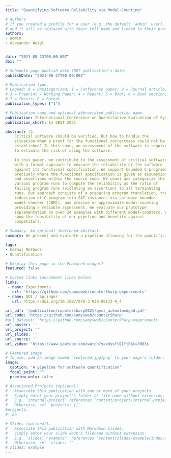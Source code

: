```yaml
---
title: "Quantifying Software Reliability via Model-Counting"

# Authors
# If you created a profile for a user (e.g. the default `admin` user), write the username (folder name) here 
# and it will be replaced with their full name and linked to their profile.
authors:
- admin
- Alexander Weigl


date: "2021-08-23T00:00:00Z"
doi: ""

# Schedule page publish date (NOT publication's date).
publishDate: "2021-06-27T00:00:00Z"

# Publication type.
# Legend: 0 = Uncategorized; 1 = Conference paper; 2 = Journal article;
# 3 = Preprint / Working Paper; 4 = Report; 5 = Book; 6 = Book section;
# 7 = Thesis; 8 = Patent
publication_types: ["1"]

# Publication name and optional abbreviated publication name.
publication: International Conference on Quantitative Evaluation of SysTems 2021 (Upcoming)
publication_short: In QEST 2021

abstract: |2-
    Critical software should be verified. But how to handle the
    situation when a proof for the functional correctness could not be
    established? In this case, an assessment of the software is required
    to estimate the risk of using the software.

    In this paper, we contribute to the assessment of critical software
    with a formal approach to measure the reliability of the software
    against its functional specification. We support bounded C-programs
    precisely where the functional specification is given as assumptions
    and assertions within the source code. We count and categorize the
    various program runs to compute the reliability as the ratio of
    failing program runs (violating an assertion) to all terminating
    runs. Our approach consists of a preparing program translation, the
    reduction of C-program into SAT instances via software-bounded
    model-checker (CBMC), and precise or approximate model-counting
    providing a reliable assessment. We evaluate our prototype
    implementation on over 24 examples with different model-counters. We
    show the feasibility of our pipeline and benefits against
    competitors.

# Summary. An optional shortened abstract.
summary: We present and evaluate a pipeline allowing for the quantification of C-programs according to their specification adherence.

tags:
- Formal Methods
- Quantification

# Display this page in the Featured widget?
featured: false

# Custom links (uncomment lines below)
links:
 - name: Experiments
   url: 'https://github.com/samysweb/counterSharp-experiments'
 - name: DOI / Springer
   url: https://doi.org/10.1007/978-3-030-85172-9_4

url_pdf: '/publication/countersharp2021/qest_acknolwedged.pdf'
url_code: 'https://github.com/samysweb/counterSharp'
#url_dataset: 'https://github.com/samysweb/counterSharp-experiments'
url_poster: ''
url_project: ''
url_slides: ''
url_source: ''
url_video: 'https://www.youtube.com/watch?v=xUysflQIftE&t=3083s'

# Featured image
# To use, add an image named `featured.jpg/png` to your page's folder. 
image:
  caption: 'A pipeline for software quantification'
  focal_point: ""
  preview_only: false

# Associated Projects (optional).
#   Associate this publication with one or more of your projects.
#   Simply enter your project's folder or file name without extension.
#   E.g. `internal-project` references `content/project/internal-project/index.md`.
#   Otherwise, set `projects: []`.
#projects:
#- ba

# Slides (optional).
#   Associate this publication with Markdown slides.
#   Simply enter your slide deck's filename without extension.
#   E.g. `slides: "example"` references `content/slides/example/index.md`.
#   Otherwise, set `slides: ""`.
# slides: example
---
```

